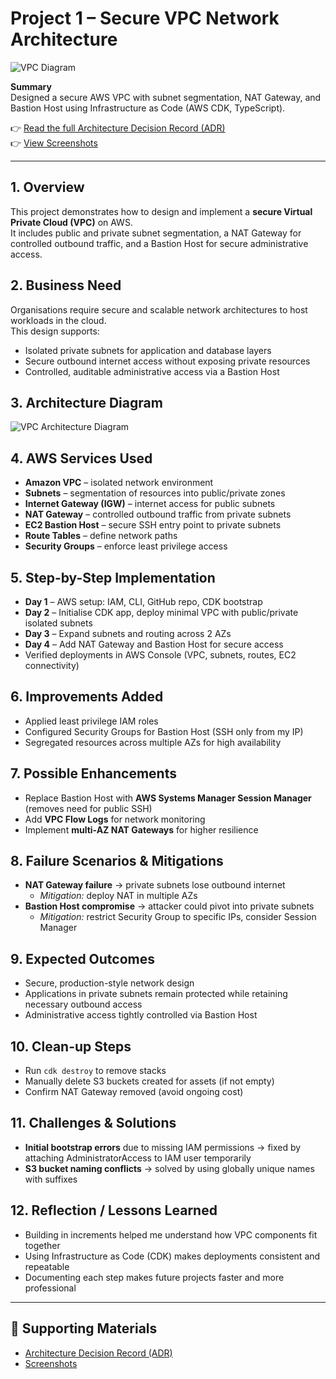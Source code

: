 # Project 1 – Secure VPC Network Architecture

![VPC Diagram](./diagrams/vpc.png)

**Summary**  
Designed a secure AWS VPC with subnet segmentation, NAT Gateway, and Bastion Host using Infrastructure as Code (AWS CDK, TypeScript).  

👉 [Read the full Architecture Decision Record (ADR)](./adr.md)  
👉 [View Screenshots](./docs/screenshots/)  

---

## 1. Overview
This project demonstrates how to design and implement a **secure Virtual Private Cloud (VPC)** on AWS.  
It includes public and private subnet segmentation, a NAT Gateway for controlled outbound traffic, and a Bastion Host for secure administrative access.  

## 2. Business Need
Organisations require secure and scalable network architectures to host workloads in the cloud.  
This design supports:  
- Isolated private subnets for application and database layers  
- Secure outbound internet access without exposing private resources  
- Controlled, auditable administrative access via a Bastion Host  

## 3. Architecture Diagram
![VPC Architecture Diagram](./diagrams/vpc.png)

## 4. AWS Services Used
- **Amazon VPC** – isolated network environment  
- **Subnets** – segmentation of resources into public/private zones  
- **Internet Gateway (IGW)** – internet access for public subnets  
- **NAT Gateway** – controlled outbound traffic from private subnets  
- **EC2 Bastion Host** – secure SSH entry point to private subnets  
- **Route Tables** – define network paths  
- **Security Groups** – enforce least privilege access  

## 5. Step-by-Step Implementation
- **Day 1** – AWS setup: IAM, CLI, GitHub repo, CDK bootstrap  
- **Day 2** – Initialise CDK app, deploy minimal VPC with public/private isolated subnets  
- **Day 3** – Expand subnets and routing across 2 AZs  
- **Day 4** – Add NAT Gateway and Bastion Host for secure access  
- Verified deployments in AWS Console (VPC, subnets, routes, EC2 connectivity)  

## 6. Improvements Added
- Applied least privilege IAM roles  
- Configured Security Groups for Bastion Host (SSH only from my IP)  
- Segregated resources across multiple AZs for high availability  

## 7. Possible Enhancements
- Replace Bastion Host with **AWS Systems Manager Session Manager** (removes need for public SSH)  
- Add **VPC Flow Logs** for network monitoring  
- Implement **multi-AZ NAT Gateways** for higher resilience  

## 8. Failure Scenarios & Mitigations
- **NAT Gateway failure** → private subnets lose outbound internet  
  - *Mitigation:* deploy NAT in multiple AZs  
- **Bastion Host compromise** → attacker could pivot into private subnets  
  - *Mitigation:* restrict Security Group to specific IPs, consider Session Manager  

## 9. Expected Outcomes
- Secure, production-style network design  
- Applications in private subnets remain protected while retaining necessary outbound access  
- Administrative access tightly controlled via Bastion Host  

## 10. Clean-up Steps
- Run `cdk destroy` to remove stacks  
- Manually delete S3 buckets created for assets (if not empty)  
- Confirm NAT Gateway removed (avoid ongoing cost)  

## 11. Challenges & Solutions
- **Initial bootstrap errors** due to missing IAM permissions → fixed by attaching AdministratorAccess to IAM user temporarily  
- **S3 bucket naming conflicts** → solved by using globally unique names with suffixes  

## 12. Reflection / Lessons Learned
- Building in increments helped me understand how VPC components fit together  
- Using Infrastructure as Code (CDK) makes deployments consistent and repeatable  
- Documenting each step makes future projects faster and more professional  

---

## 📎 Supporting Materials
- [Architecture Decision Record (ADR)](./adr.md)  
- [Screenshots](./docs/screenshots/)
